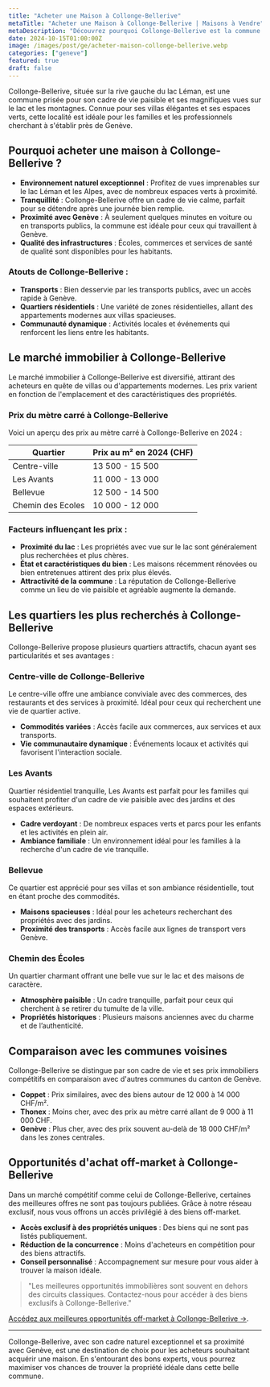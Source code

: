 ```yaml
---
title: "Acheter une Maison à Collonge-Bellerive"
metaTitle: "Acheter une Maison à Collonge-Bellerive | Maisons à Vendre"
metaDescription: "Découvrez pourquoi Collonge-Bellerive est la commune idéale pour acheter une maison. Explorez le marché immobilier local, les quartiers prisés et nos conseils pour réussir votre achat."
date: 2024-10-15T01:00:00Z
image: /images/post/ge/acheter-maison-collonge-bellerive.webp
categories: ["geneve"]
featured: true
draft: false
---
```


Collonge-Bellerive, située sur la rive gauche du lac Léman, est une commune prisée pour son cadre de vie paisible et ses magnifiques vues sur le lac et les montagnes. Connue pour ses villas élégantes et ses espaces verts, cette localité est idéale pour les familles et les professionnels cherchant à s'établir près de Genève.

## Pourquoi acheter une maison à Collonge-Bellerive ?

- **Environnement naturel exceptionnel** : Profitez de vues imprenables sur le lac Léman et les Alpes, avec de nombreux espaces verts à proximité.
- **Tranquillité** : Collonge-Bellerive offre un cadre de vie calme, parfait pour se détendre après une journée bien remplie.
- **Proximité avec Genève** : À seulement quelques minutes en voiture ou en transports publics, la commune est idéale pour ceux qui travaillent à Genève.
- **Qualité des infrastructures** : Écoles, commerces et services de santé de qualité sont disponibles pour les habitants.

### Atouts de Collonge-Bellerive :
- **Transports** : Bien desservie par les transports publics, avec un accès rapide à Genève.
- **Quartiers résidentiels** : Une variété de zones résidentielles, allant des appartements modernes aux villas spacieuses.
- **Communauté dynamique** : Activités locales et événements qui renforcent les liens entre les habitants.

## Le marché immobilier à Collonge-Bellerive

Le marché immobilier à Collonge-Bellerive est diversifié, attirant des acheteurs en quête de villas ou d'appartements modernes. Les prix varient en fonction de l'emplacement et des caractéristiques des propriétés.

### Prix du mètre carré à Collonge-Bellerive

Voici un aperçu des prix au mètre carré à Collonge-Bellerive en 2024 :

| Quartier                | Prix au m² en 2024 (CHF) |
|-------------------------|--------------------------|
| Centre-ville             | 13 500 - 15 500          |
| Les Avants               | 11 000 - 13 000          |
| Bellevue                 | 12 500 - 14 500          |
| Chemin des Ecoles       | 10 000 - 12 000          |

### Facteurs influençant les prix :
- **Proximité du lac** : Les propriétés avec vue sur le lac sont généralement plus recherchées et plus chères.
- **État et caractéristiques du bien** : Les maisons récemment rénovées ou bien entretenues attirent des prix plus élevés.
- **Attractivité de la commune** : La réputation de Collonge-Bellerive comme un lieu de vie paisible et agréable augmente la demande.

## Les quartiers les plus recherchés à Collonge-Bellerive

Collonge-Bellerive propose plusieurs quartiers attractifs, chacun ayant ses particularités et ses avantages :

### Centre-ville de Collonge-Bellerive

Le centre-ville offre une ambiance conviviale avec des commerces, des restaurants et des services à proximité. Idéal pour ceux qui recherchent une vie de quartier active.

- **Commodités variées** : Accès facile aux commerces, aux services et aux transports.
- **Vie communautaire dynamique** : Événements locaux et activités qui favorisent l'interaction sociale.

### Les Avants

Quartier résidentiel tranquille, Les Avants est parfait pour les familles qui souhaitent profiter d'un cadre de vie paisible avec des jardins et des espaces extérieurs.

- **Cadre verdoyant** : De nombreux espaces verts et parcs pour les enfants et les activités en plein air.
- **Ambiance familiale** : Un environnement idéal pour les familles à la recherche d'un cadre de vie tranquille.

### Bellevue

Ce quartier est apprécié pour ses villas et son ambiance résidentielle, tout en étant proche des commodités.

- **Maisons spacieuses** : Idéal pour les acheteurs recherchant des propriétés avec des jardins.
- **Proximité des transports** : Accès facile aux lignes de transport vers Genève.

### Chemin des Écoles

Un quartier charmant offrant une belle vue sur le lac et des maisons de caractère.

- **Atmosphère paisible** : Un cadre tranquille, parfait pour ceux qui cherchent à se retirer du tumulte de la ville.
- **Propriétés historiques** : Plusieurs maisons anciennes avec du charme et de l’authenticité.

## Comparaison avec les communes voisines

Collonge-Bellerive se distingue par son cadre de vie et ses prix immobiliers compétitifs en comparaison avec d'autres communes du canton de Genève.

- **Coppet** : Prix similaires, avec des biens autour de 12 000 à 14 000 CHF/m².
- **Thonex** : Moins cher, avec des prix au mètre carré allant de 9 000 à 11 000 CHF.
- **Genève** : Plus cher, avec des prix souvent au-delà de 18 000 CHF/m² dans les zones centrales.

## Opportunités d'achat off-market à Collonge-Bellerive

Dans un marché compétitif comme celui de Collonge-Bellerive, certaines des meilleures offres ne sont pas toujours publiées. Grâce à notre réseau exclusif, nous vous offrons un accès privilégié à des biens off-market.

- **Accès exclusif à des propriétés uniques** : Des biens qui ne sont pas listés publiquement.
- **Réduction de la concurrence** : Moins d'acheteurs en compétition pour des biens attractifs.
- **Conseil personnalisé** : Accompagnement sur mesure pour vous aider à trouver la maison idéale.

> "Les meilleures opportunités immobilières sont souvent en dehors des circuits classiques. Contactez-nous pour accéder à des biens exclusifs à Collonge-Bellerive."

[Accédez aux meilleures opportunités off-market à Collonge-Bellerive ->](/contact).

---

Collonge-Bellerive, avec son cadre naturel exceptionnel et sa proximité avec Genève, est une destination de choix pour les acheteurs souhaitant acquérir une maison. En s'entourant des bons experts, vous pourrez maximiser vos chances de trouver la propriété idéale dans cette belle commune.
